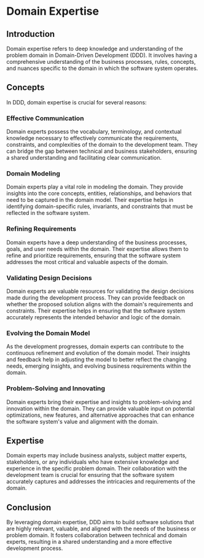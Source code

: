# Domain Expertise

## Introduction

Domain expertise refers to deep knowledge and understanding of the problem domain in Domain-Driven Development (DDD). It involves having a comprehensive understanding of the business processes, rules, concepts, and nuances specific to the domain in which the software system operates.

## Concepts

In DDD, domain expertise is crucial for several reasons:

### Effective Communication

Domain experts possess the vocabulary, terminology, and contextual knowledge necessary to effectively communicate the requirements, constraints, and complexities of the domain to the development team. They can bridge the gap between technical and business stakeholders, ensuring a shared understanding and facilitating clear communication.

### Domain Modeling

Domain experts play a vital role in modeling the domain. They provide insights into the core concepts, entities, relationships, and behaviors that need to be captured in the domain model. Their expertise helps in identifying domain-specific rules, invariants, and constraints that must be reflected in the software system.

### Refining Requirements

Domain experts have a deep understanding of the business processes, goals, and user needs within the domain. Their expertise allows them to refine and prioritize requirements, ensuring that the software system addresses the most critical and valuable aspects of the domain.

### Validating Design Decisions

Domain experts are valuable resources for validating the design decisions made during the development process. They can provide feedback on whether the proposed solution aligns with the domain's requirements and constraints. Their expertise helps in ensuring that the software system accurately represents the intended behavior and logic of the domain.

### Evolving the Domain Model

As the development progresses, domain experts can contribute to the continuous refinement and evolution of the domain model. Their insights and feedback help in adjusting the model to better reflect the changing needs, emerging insights, and evolving business requirements within the domain.

### Problem-Solving and Innovating

Domain experts bring their expertise and insights to problem-solving and innovation within the domain. They can provide valuable input on potential optimizations, new features, and alternative approaches that can enhance the software system's value and alignment with the domain.

## Expertise

Domain experts may include business analysts, subject matter experts, stakeholders, or any individuals who have extensive knowledge and experience in the specific problem domain. Their collaboration with the development team is crucial for ensuring that the software system accurately captures and addresses the intricacies and requirements of the domain.

## Conclusion

By leveraging domain expertise, DDD aims to build software solutions that are highly relevant, valuable, and aligned with the needs of the business or problem domain. It fosters collaboration between technical and domain experts, resulting in a shared understanding and a more effective development process.
